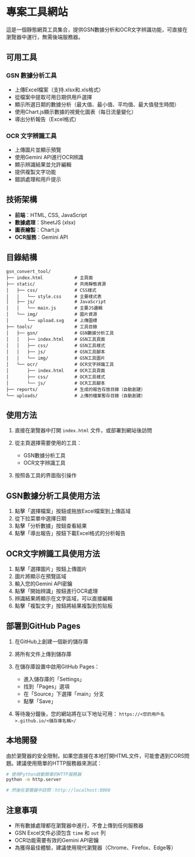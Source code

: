 # 專案工具網站

這是一個靜態網頁工具集合，提供GSN數據分析和OCR文字辨識功能，可直接在瀏覽器中運行，無需後端服務器。

## 可用工具

### GSN 數據分析工具

- 上傳Excel檔案（支持.xlsx和.xls格式）
- 從檔案中提取可用日期供用戶選擇
- 顯示所選日期的數據分析（最大值、最小值、平均值、最大值發生時間）
- 使用Chart.js顯示數據的視覺化圖表（每日流量變化）
- 導出分析報告（Excel格式）

### OCR 文字辨識工具

- 上傳圖片並顯示預覽
- 使用Gemini API進行OCR辨識
- 顯示辨識結果並允許編輯
- 提供複製文字功能
- 錯誤處理和用戶提示

## 技術架構

- **前端**：HTML, CSS, JavaScript
- **數據處理**：SheetJS (xlsx)
- **圖表繪製**：Chart.js
- **OCR服務**：Gemini API

## 目錄結構

```
gsn_convert_tool/
├── index.html            # 主頁面
├── static/               # 共用靜態資源
│   ├── css/              # CSS樣式
│   │   └── style.css     # 主要樣式表
│   ├── js/               # JavaScript
│   │   └── main.js       # 主要JS邏輯
│   └── img/              # 圖片資源
│       └── upload.svg    # 上傳圖標
├── tools/                # 工具目錄
│   ├── gsn/              # GSN數據分析工具
│   │   ├── index.html    # GSN工具頁面
│   │   ├── css/          # GSN工具樣式
│   │   ├── js/           # GSN工具腳本
│   │   └── img/          # GSN工具圖片
│   └── ocr/              # OCR文字辨識工具
│       ├── index.html    # OCR工具頁面
│       ├── css/          # OCR工具樣式
│       └── js/           # OCR工具腳本
├── reports/              # 生成的報告存放目錄（自動創建）
└── uploads/              # 上傳的檔案暫存目錄（自動創建）
```

## 使用方法

1. 直接在瀏覽器中打開 `index.html` 文件，或部署到網站後訪問

2. 從主頁選擇需要使用的工具：
   - GSN數據分析工具
   - OCR文字辨識工具

3. 按照各工具的界面指引操作

## GSN數據分析工具使用方法

1. 點擊「選擇檔案」按鈕或拖放Excel檔案到上傳區域
2. 從下拉菜單中選擇日期
3. 點擊「分析數據」按鈕查看結果
4. 點擊「導出報告」按鈕下載Excel格式的分析報告

## OCR文字辨識工具使用方法

1. 點擊「選擇圖片」按鈕上傳圖片
2. 圖片將顯示在預覽區域
3. 輸入您的Gemini API密鑰
4. 點擊「開始辨識」按鈕進行OCR處理
5. 辨識結果將顯示在文字區域，可以直接編輯
6. 點擊「複製文字」按鈕將結果複製到剪貼板

## 部署到GitHub Pages

1. 在GitHub上創建一個新的儲存庫

2. 將所有文件上傳到儲存庫

3. 在儲存庫設置中啟用GitHub Pages：
   - 進入儲存庫的「Settings」
   - 找到「Pages」選項
   - 在「Source」下選擇「main」分支
   - 點擊「Save」

4. 等待幾分鐘後，您的網站將在以下地址可用：
   `https://<您的用戶名>.github.io/<儲存庫名稱>/`

## 本地開發

由於瀏覽器的安全限制，如果您直接在本地打開HTML文件，可能會遇到CORS問題。建議使用簡單的HTTP服務器來測試：

```bash
# 使用Python啟動簡單的HTTP服務器
python -m http.server

# 然後在瀏覽器中訪問：http://localhost:8000
```

## 注意事項

- 所有數據處理都在瀏覽器中進行，不會上傳到任何服務器
- GSN Excel文件必須包含 `time` 和 `out` 列
- OCR功能需要有效的Gemini API密鑰
- 為獲得最佳體驗，建議使用現代瀏覽器（Chrome、Firefox、Edge等）